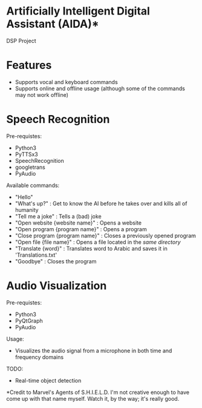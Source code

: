 # Artificially Intelligent Digital Assistant (AIDA)*
DSP Project

# Features
  - Supports vocal and keyboard commands
  - Supports online and offline usage (although some of the commands may not work offline)

# Speech Recognition
Pre-requistes:
  - Python3
  - PyTTSx3
  - SpeechRecognition
  - googletrans
  - PyAudio
  
Available commands:
  - "Hello"
  - "What's up?" : Get to know the AI before he takes over and kills all of humanity
  - "Tell me a joke" : Tells a (bad) joke
  - "Open website {website name}" : Opens a website
  - "Open program {program name}" : Opens a program
  - "Close program {program name}" : Closes a previously opened program
  - "Open file {file name}" : Opens a file located in the *same directory*
  - "Translate {word}" : Translates word to Arabic and saves it in 'Translations.txt'
  - "Goodbye" : Closes the program

# Audio Visualization
Pre-requistes:
  - Python3
  - PyQtGraph
  - PyAudio
  
Usage:
  - Visualizes the audio signal from a microphone in both time and frequency domains

TODO:
  - Real-time object detection 


*Credit to Marvel's Agents of S.H.I.E.L.D. I'm not creative enough to have come up with that name myself. Watch it, by the way; it's really good.